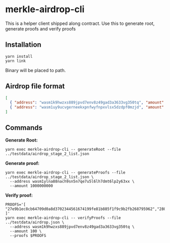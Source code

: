 merkle-airdrop-cli
==================

This is a helper client shipped along contract.
Use this to generate root, generate proofs and verify proofs

## Installation

```shell
yarn install
yarn link
```

Binary will be placed to path.

## Airdrop file format

```json
[
  { "address": "wasm1k9hwzxs889jpvd7env8z49gad3a3633vg350tq", "amount": "100"},
  { "address": "wasm1uy9ucvgerneekxpnfwyfnpxvlsx5dzdpf0mzjd", "amount": "1010"}
]
```

## Commands

**Generate Root:**
```shell
yarn exec merkle-airdrop-cli -- generateRoot --file ../testdata/airdrop_stage_2_list.json
```

**Generate proof:**
```shell
yarn exec merkle-airdrop-cli -- generateProofs --file ../testdata/airdrop_stage_2_list.json \
  --address wasm1ylna88nach9sn5n7qe7u5l6lh7dmt6lp2y63xx \
  --amount 1000000000
```

**Verify proof:**
```shell
PROOFS='[ "27e9b1ec8cb64709d0a8d3702344561674199fe81b885f1f9c9b2fb268795962","280777995d054081cbf208bccb70f8d736c1766b81d90a1fd21cd97d2d83a5cc","3946ea1758a5a2bf55bae1186168ad35aa0329805bc8bff1ca3d51345faec04a"
]'
yarn exec merkle-airdrop-cli -- verifyProofs --file ../testdata/airdrop.json \
  --address wasm1k9hwzxs889jpvd7env8z49gad3a3633vg350tq \
  --amount 100 \
  --proofs $PROOFS
```
